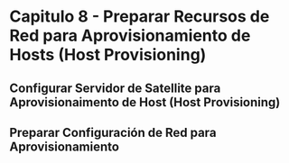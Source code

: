 # Capitulo 8 - Preparar Recursos de Red para Aprovisionamiento de Hosts (Host Provisioning)

## Configurar Servidor de Satellite para Aprovisionaimento de Host (Host Provisioning)

## Preparar Configuración de Red para Aprovisionamiento